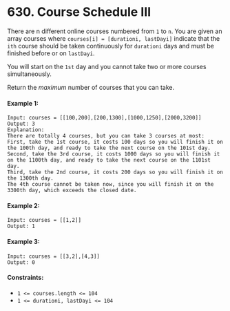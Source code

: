 # 630. Course Schedule III

There are n different online courses numbered from `1` to `n`. You are given an array courses where `courses[i] = [durationi, lastDayi]` indicate that the `ith` course should be taken continuously for `durationi` days and must be finished before or on `lastDayi`.

You will start on the `1st` day and you cannot take two or more courses simultaneously.

Return the *maximum* number of courses that you can take.

 

#### Example 1:

```
Input: courses = [[100,200],[200,1300],[1000,1250],[2000,3200]]
Output: 3
Explanation: 
There are totally 4 courses, but you can take 3 courses at most:
First, take the 1st course, it costs 100 days so you will finish it on the 100th day, and ready to take the next course on the 101st day.
Second, take the 3rd course, it costs 1000 days so you will finish it on the 1100th day, and ready to take the next course on the 1101st day. 
Third, take the 2nd course, it costs 200 days so you will finish it on the 1300th day. 
The 4th course cannot be taken now, since you will finish it on the 3300th day, which exceeds the closed date.
```

#### Example 2:

```
Input: courses = [[1,2]]
Output: 1
```

#### Example 3:

```
Input: courses = [[3,2],[4,3]]
Output: 0
``` 

#### Constraints:

+ `1 <= courses.length <= 104`
+ `1 <= durationi, lastDayi <= 104`

